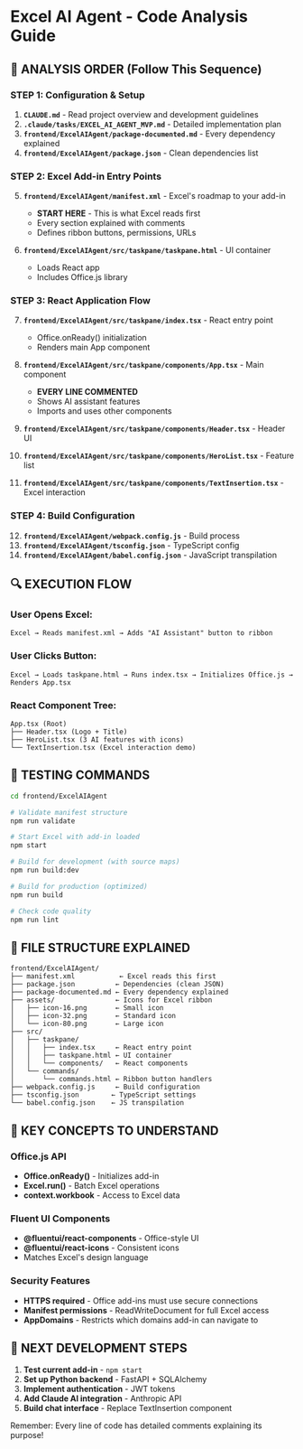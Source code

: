 # Excel AI Agent - Code Analysis Guide

## 🎯 ANALYSIS ORDER (Follow This Sequence)

### **STEP 1: Configuration & Setup**
1. **`CLAUDE.md`** - Read project overview and development guidelines
2. **`.claude/tasks/EXCEL_AI_AGENT_MVP.md`** - Detailed implementation plan
3. **`frontend/ExcelAIAgent/package-documented.md`** - Every dependency explained
4. **`frontend/ExcelAIAgent/package.json`** - Clean dependencies list

### **STEP 2: Excel Add-in Entry Points**
5. **`frontend/ExcelAIAgent/manifest.xml`** - Excel's roadmap to your add-in
   - **START HERE** - This is what Excel reads first
   - Every section explained with comments
   - Defines ribbon buttons, permissions, URLs

6. **`frontend/ExcelAIAgent/src/taskpane/taskpane.html`** - UI container
   - Loads React app
   - Includes Office.js library

### **STEP 3: React Application Flow**
7. **`frontend/ExcelAIAgent/src/taskpane/index.tsx`** - React entry point
   - Office.onReady() initialization
   - Renders main App component

8. **`frontend/ExcelAIAgent/src/taskpane/components/App.tsx`** - Main component
   - **EVERY LINE COMMENTED**
   - Shows AI assistant features
   - Imports and uses other components

9. **`frontend/ExcelAIAgent/src/taskpane/components/Header.tsx`** - Header UI
10. **`frontend/ExcelAIAgent/src/taskpane/components/HeroList.tsx`** - Feature list
11. **`frontend/ExcelAIAgent/src/taskpane/components/TextInsertion.tsx`** - Excel interaction

### **STEP 4: Build Configuration**
12. **`frontend/ExcelAIAgent/webpack.config.js`** - Build process
13. **`frontend/ExcelAIAgent/tsconfig.json`** - TypeScript config
14. **`frontend/ExcelAIAgent/babel.config.json`** - JavaScript transpilation

## 🔍 EXECUTION FLOW

### **User Opens Excel:**
```
Excel → Reads manifest.xml → Adds "AI Assistant" button to ribbon
```

### **User Clicks Button:**
```
Excel → Loads taskpane.html → Runs index.tsx → Initializes Office.js → Renders App.tsx
```

### **React Component Tree:**
```
App.tsx (Root)
├── Header.tsx (Logo + Title)
├── HeroList.tsx (3 AI features with icons)
└── TextInsertion.tsx (Excel interaction demo)
```

## 🧪 TESTING COMMANDS

```bash
cd frontend/ExcelAIAgent

# Validate manifest structure
npm run validate

# Start Excel with add-in loaded
npm start

# Build for development (with source maps)
npm run build:dev

# Build for production (optimized)
npm run build

# Check code quality
npm run lint
```

## 📁 FILE STRUCTURE EXPLAINED

```
frontend/ExcelAIAgent/
├── manifest.xml           ← Excel reads this first
├── package.json          ← Dependencies (clean JSON)
├── package-documented.md ← Every dependency explained
├── assets/               ← Icons for Excel ribbon
│   ├── icon-16.png       ← Small icon
│   ├── icon-32.png       ← Standard icon
│   └── icon-80.png       ← Large icon
├── src/
│   ├── taskpane/
│   │   ├── index.tsx     ← React entry point
│   │   ├── taskpane.html ← UI container
│   │   └── components/   ← React components
│   └── commands/
│       └── commands.html ← Ribbon button handlers
├── webpack.config.js     ← Build configuration
├── tsconfig.json        ← TypeScript settings
└── babel.config.json    ← JS transpilation
```

## 🎯 KEY CONCEPTS TO UNDERSTAND

### **Office.js API**
- **Office.onReady()** - Initializes add-in
- **Excel.run()** - Batch Excel operations
- **context.workbook** - Access to Excel data

### **Fluent UI Components**
- **@fluentui/react-components** - Office-style UI
- **@fluentui/react-icons** - Consistent icons
- Matches Excel's design language

### **Security Features**
- **HTTPS required** - Office add-ins must use secure connections
- **Manifest permissions** - ReadWriteDocument for full Excel access
- **AppDomains** - Restricts which domains add-in can navigate to

## 🚀 NEXT DEVELOPMENT STEPS

1. **Test current add-in** - `npm start`
2. **Set up Python backend** - FastAPI + SQLAlchemy
3. **Implement authentication** - JWT tokens
4. **Add Claude AI integration** - Anthropic API
5. **Build chat interface** - Replace TextInsertion component

Remember: Every line of code has detailed comments explaining its purpose!
